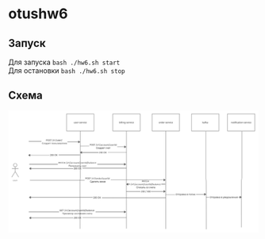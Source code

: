 # otushw6
## Запуск
Для запуска <code>bash ./hw6.sh start</code> <br>
Для остановки <code>bash ./hw6.sh stop</code> <br>

## Cхема 
![](./hw6_scheme.jpg)
